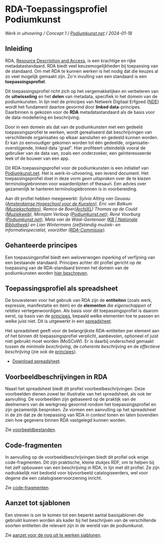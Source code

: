 # RDA-Toepassingsprofiel Podiumkunst

*Werk in uitvoering / Concept 1 / [Podiumkunst.net](https://podiumkunst.net/) / 2024-01-18* 

## Inleiding
RDA, [Resource Description and Access](http://www.rdaregistry.info), is een krachtige en rijke metadatastandaard. RDA biedt veel keuzemogelijkheden bij toepassing van de standaard. Om met RDA te kunnen werken is het nodig dat die keuzes al zo veel mogelijk gemaakt zijn. Zo'n invulling van een standaard is een **toepassingsprofiel**. 

Dit toepassingsprofiel richt zich op het vergemakkelijken en verbeteren van de **uitwisseling** en het **delen** van metadata, specifiek in het domein van de podiumkunsten. In lijn met de principes van Netwerk Digitaal Erfgoed ([NDE](https://netwerkdigitaalerfgoed.nl)) wordt het fundament daartoe gevormd door **linked data**-principes. Daarbinnen is gekozen voor de **RDA** metadatastandaard als de basis voor de data-modellering en beschrijving.

Door in een domein als dat van de podiumkunsten met een gedeeld toepassingsprofiel te werken, wordt gerealiseerd dat beschrijvingen van verschillende organisaties op elkaar aansluiten en gedeeld kunnen worden. Er kan zo eenvoudiger gekomen worden tot één gedeelde, organisatie-overstijgende, linked data 'graaf'. Hier profiteert uiteindelijk vooral de gebruiker van de data van, zoals een onderzoeker, een geïnteresseerde leek of de bouwer van een app. 

Dit RDA-toepassingsprofiel voor de podiumkunsten is een initiatief van [Podiumkunst.net](https://podiumkunst.net/). Het is werk-in-uitvoering, een levend document. Het toepassingsprofiel doet in deze vorm *geen uitspraken* over de te kiezen terminologiebronnen voor waardenlijsten of thesauri. Een advies over gezamenlijk te hanteren terminologiebronnen is in voorbereiding.

Aan dit profiel hebben meegewerkt: *Sylvia Alting van Geusau ([Amsterdamse Hogeschool voor de Kunsten](https://ahk.nl/)), Eric van Balkum ([Muziekschatten](https://www.muziekschatten.nl/)), Remco de Boer([ArchiXL](https://archixl.nl))
Thomas op de Could ([Muziekweb](https://muziekweb.nl/)), Mirmjam Verloop ([Podiumkunst.net](https://podiumkunst.net/)), René Voorburg ([Podiumkunst.net](https://podiumkunst.net/)), Meta van de Waal-Gentenaar ([KB | Nationale Bibliotheek](https://kb.nl/)) en Lian Wintermans (zelfstandig muziek- en informatiespecialist, voorzitter ([RDA-Commissie](https://rdacommissie.home.blog/)).*


## Gehanteerde principes
Een toepassingprofiel biedt een weloverwogen inperking of verfijning van een bestaande standaard. Principes achter dit profiel gericht op de toepassing van de RDA-standaard binnen het domein van de podiumkunsten worden [hier beschreven](Principles.md).

## Toepassingsprofiel als spreadsheet
De bouwstenen voor het gebruik van RDA zijn de **entiteiten** (zoals werk, expressie, manifestatie en item) en de **elementen** die *eigenschappen* of *relaties* vertegenwoordigen. Als basis voor dit toepassingsprofiel is daarom eerst, op basis van de [principes](Principles.md), bepaald welke elementen toe te passen en welke juist niet. Dit is uitgewerkt in een [spreadsheet](RDA-AP_Podiumkunst-net.xlsx).

Het spreadsheet geeft voor de belangrijkste RDA-entiteiten per element aan of het binnen dit toepassingsprofiel verplicht, aanbevolen, optioneel of juist niet gebruikt moet worden (MoSCoW). Er is daarbij onderscheid gemaakt tussen de *minimale beschrijving*, de *coherente beschrijving* en de *effectieve beschrijving* (zie ook de [principes](Principles.md)).

* [Download spreadsheet](RDA-AP_Podiumkunst-net.xlsx).

## Voorbeeldbeschrijvingen in RDA
Naast het spreadsheet biedt dit profiel voorbeelbeschrijvingen. Deze voorbeelden dienen zowel ter illustratie van het spreadsheet, als ook ter  aanvulling. De voorbeelden zijn gebaseerd op de praktijk van de deelnemers van de werkgroep gevormd rondom het toepassingsprofiel en zijn gezamenlijk besproken. Ze vormen een aanvulling op het spreadsheet in de zin dat ze de toepassing van RDA *in context* tonen en laten bovendien zien hoe gegevens binnen RDA vastgelegd kunnen worden. 

Zie [voorbeeldbestanden](rdf/examples).

## Code-fragmenten
In aanvulling op de voorbeeldbeschrijvingen biedt dit profiel ook enige code-fragmenten. Dit zijn praktische, kleine stukjes RDF, om te helpen bij het zelf opbouwen van een beschrijving in RDA, in lijn met dit profiel. Ze zijn nadrukkelijk *niet* bedoeld voor bijvoorbeeld catalogiseerders, wel voor degene die een catalogiseervoorziening inricht.

Zie [code-fragmenten](rdf/snippets).

## Aanzet tot sjablonen
Een streven is om te komen tot een beperkt aantal basisjablonen die gebruikt kunnen worden als kader bij het beschrijven van de verschillende soorten entiteiten die relevant zijn in de wereld van de podiumkunst.

Zie [aanzet voor de nog uit te werken sjablonen](rdf/templates).

